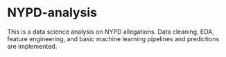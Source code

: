 # NYPD-analysis
This is a data science analysis on NYPD allegations. Data cleaning, EDA, feature engineering, and basic machine learning pipelines and predictions are implemented.
